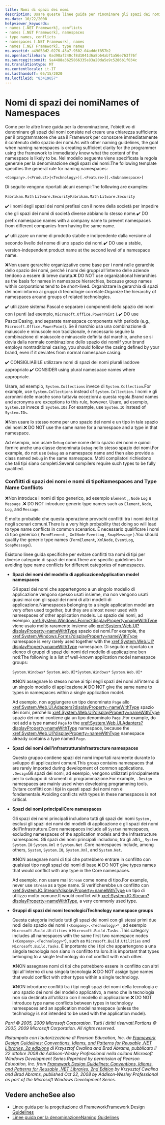 ```yaml
---
title: Nomi di spazi dei nomi
description: Usare queste linee guida per rinominare gli spazi dei nomi come parte delle linee guida per la progettazione di librerie che estendono e interagiscono con le librerie .NET.
ms.date: 10/22/2008
helpviewer_keywords:
- names [.NET Framework], conflicts
- names [.NET Framework], namespaces
- type names, conflicts
- namespaces [.NET Framework], names
- names [.NET Framework], type names
ms.assetid: a49058d2-0276-43a7-9502-04adddf857b2
ms.openlocfilehash: 0ad98af240cf8d1041d6a8b64ab71a56e763f76f
ms.sourcegitcommit: 9a4488a3625866335e83a20da5e9c5286b1f034c
ms.translationtype: MT
ms.contentlocale: it-IT
ms.lasthandoff: 05/15/2020
ms.locfileid: "83419057"
---
```

# <a name="names-of-namespaces"></a><span data-ttu-id="5b5df-103">Nomi di spazi dei nomi</span><span class="sxs-lookup"><span data-stu-id="5b5df-103">Names of Namespaces</span></span>
<span data-ttu-id="5b5df-104">Come per le altre linee guida per la denominazione, l'obiettivo di denominare gli spazi dei nomi consiste nel creare una chiarezza sufficiente per il programmatore che usa il Framework per conoscere immediatamente il contenuto dello spazio dei nomi.</span><span class="sxs-lookup"><span data-stu-id="5b5df-104">As with other naming guidelines, the goal when naming namespaces is creating sufficient clarity for the programmer using the framework to immediately know what the content of the namespace is likely to be.</span></span> <span data-ttu-id="5b5df-105">Nel modello seguente viene specificata la regola generale per la denominazione degli spazi dei nomi:</span><span class="sxs-lookup"><span data-stu-id="5b5df-105">The following template specifies the general rule for naming namespaces:</span></span>

 `<Company>.(<Product>|<Technology>)[.<Feature>][.<Subnamespace>]`

 <span data-ttu-id="5b5df-106">Di seguito vengono riportati alcuni esempi:</span><span class="sxs-lookup"><span data-stu-id="5b5df-106">The following are examples:</span></span>

 <span data-ttu-id="5b5df-107">`Fabrikam.Math` `Litware.Security`</span><span class="sxs-lookup"><span data-stu-id="5b5df-107">`Fabrikam.Math` `Litware.Security`</span></span>

 <span data-ttu-id="5b5df-108">✔️ i nomi degli spazi dei nomi prefissi con il nome della società per impedire che gli spazi dei nomi di società diverse abbiano lo stesso nome.</span><span class="sxs-lookup"><span data-stu-id="5b5df-108">✔️ DO prefix namespace names with a company name to prevent namespaces from different companies from having the same name.</span></span>

 <span data-ttu-id="5b5df-109">✔️ utilizzare un nome di prodotto stabile e indipendente dalla versione al secondo livello del nome di uno spazio dei nomi.</span><span class="sxs-lookup"><span data-stu-id="5b5df-109">✔️ DO use a stable, version-independent product name at the second level of a namespace name.</span></span>

 <span data-ttu-id="5b5df-110">❌Non usare gerarchie organizzative come base per i nomi nelle gerarchie dello spazio dei nomi, perché i nomi dei gruppi all'interno delle aziende tendono a essere di breve durata.</span><span class="sxs-lookup"><span data-stu-id="5b5df-110">❌ DO NOT use organizational hierarchies as the basis for names in namespace hierarchies, because group names within corporations tend to be short-lived.</span></span> <span data-ttu-id="5b5df-111">Organizzare la gerarchia di spazi dei nomi intorno ai gruppi di tecnologie correlate.</span><span class="sxs-lookup"><span data-stu-id="5b5df-111">Organize the hierarchy of namespaces around groups of related technologies.</span></span>

 <span data-ttu-id="5b5df-112">✔️ utilizzare sistema Pascal e separare i componenti dello spazio dei nomi con i punti (ad esempio, `Microsoft.Office.PowerPoint` ).</span><span class="sxs-lookup"><span data-stu-id="5b5df-112">✔️ DO use PascalCasing, and separate namespace components with periods (e.g., `Microsoft.Office.PowerPoint`).</span></span> <span data-ttu-id="5b5df-113">Se il marchio usa una combinazione di maiuscole e minuscole non tradizionale, è necessario seguire la combinazione di maiuscole e minuscole definita dal marchio, anche se si devia dalla normale combinazione dello spazio dei nomi</span><span class="sxs-lookup"><span data-stu-id="5b5df-113">If your brand employs nontraditional casing, you should follow the casing defined by your brand, even if it deviates from normal namespace casing.</span></span>

 <span data-ttu-id="5b5df-114">✔️ CONSIGLIABILE utilizzare nomi di spazi dei nomi plurali laddove appropriato.</span><span class="sxs-lookup"><span data-stu-id="5b5df-114">✔️ CONSIDER using plural namespace names where appropriate.</span></span>

 <span data-ttu-id="5b5df-115">Usare, ad esempio, `System.Collections` invece di `System.Collection`.</span><span class="sxs-lookup"><span data-stu-id="5b5df-115">For example, use `System.Collections` instead of `System.Collection`.</span></span> <span data-ttu-id="5b5df-116">I nomi e gli acronimi delle marche sono tuttavia eccezioni a questa regola.</span><span class="sxs-lookup"><span data-stu-id="5b5df-116">Brand names and acronyms are exceptions to this rule, however.</span></span> <span data-ttu-id="5b5df-117">Usare, ad esempio, `System.IO` invece di `System.IOs`.</span><span class="sxs-lookup"><span data-stu-id="5b5df-117">For example, use `System.IO` instead of `System.IOs`.</span></span>

 <span data-ttu-id="5b5df-118">❌Non usare lo stesso nome per uno spazio dei nomi e un tipo in tale spazio dei nomi.</span><span class="sxs-lookup"><span data-stu-id="5b5df-118">❌ DO NOT use the same name for a namespace and a type in that namespace.</span></span>

 <span data-ttu-id="5b5df-119">Ad esempio, non usare `Debug` come nome dello spazio dei nomi e quindi fornire anche una classe denominata `Debug` nello stesso spazio dei nomi.</span><span class="sxs-lookup"><span data-stu-id="5b5df-119">For example, do not use `Debug` as a namespace name and then also provide a class named `Debug` in the same namespace.</span></span> <span data-ttu-id="5b5df-120">Molti compilatori richiedono che tali tipi siano completi.</span><span class="sxs-lookup"><span data-stu-id="5b5df-120">Several compilers require such types to be fully qualified.</span></span>

### <a name="namespaces-and-type-name-conflicts"></a><span data-ttu-id="5b5df-121">Conflitti di spazi dei nomi e nomi di tipo</span><span class="sxs-lookup"><span data-stu-id="5b5df-121">Namespaces and Type Name Conflicts</span></span>
 <span data-ttu-id="5b5df-122">❌Non introduce i nomi di tipo generico, ad esempio `Element` ,, `Node` `Log` e `Message` .</span><span class="sxs-lookup"><span data-stu-id="5b5df-122">❌ DO NOT introduce generic type names such as `Element`, `Node`, `Log`, and `Message`.</span></span>

 <span data-ttu-id="5b5df-123">È molto probabile che questa operazione provochi conflitti tra i nomi dei tipi negli scenari comuni.</span><span class="sxs-lookup"><span data-stu-id="5b5df-123">There is a very high probability that doing so will lead to type name conflicts in common scenarios.</span></span> <span data-ttu-id="5b5df-124">È necessario qualificare i nomi di tipo generico ( `FormElement` ,, `XmlNode` `EventLog` , `SoapMessage` ).</span><span class="sxs-lookup"><span data-stu-id="5b5df-124">You should qualify the generic type names (`FormElement`, `XmlNode`, `EventLog`, `SoapMessage`).</span></span>

 <span data-ttu-id="5b5df-125">Esistono linee guida specifiche per evitare conflitti tra nomi di tipi per diverse categorie di spazi dei nomi.</span><span class="sxs-lookup"><span data-stu-id="5b5df-125">There are specific guidelines for avoiding type name conflicts for different categories of namespaces.</span></span>

- <span data-ttu-id="5b5df-126">**Spazi dei nomi del modello di applicazione**</span><span class="sxs-lookup"><span data-stu-id="5b5df-126">**Application model namespaces**</span></span>

     <span data-ttu-id="5b5df-127">Gli spazi dei nomi che appartengono a un singolo modello di applicazione vengono spesso usati insieme, ma non vengono usati quasi mai con gli spazi dei nomi di altri modelli di applicazione.</span><span class="sxs-lookup"><span data-stu-id="5b5df-127">Namespaces belonging to a single application model are very often used together, but they are almost never used with namespaces of other application models.</span></span> <span data-ttu-id="5b5df-128">Lo spazio dei nomi, ad esempio, <xref:System.Windows.Forms?displayProperty=nameWithType> viene usato molto raramente insieme allo <xref:System.Web.UI?displayProperty=nameWithType> spazio dei nomi.</span><span class="sxs-lookup"><span data-stu-id="5b5df-128">For example, the <xref:System.Windows.Forms?displayProperty=nameWithType> namespace is very rarely used together with the <xref:System.Web.UI?displayProperty=nameWithType> namespace.</span></span> <span data-ttu-id="5b5df-129">Di seguito è riportato un elenco di gruppi di spazi dei nomi del modello di applicazione ben noti:</span><span class="sxs-lookup"><span data-stu-id="5b5df-129">The following is a list of well-known application model namespace groups:</span></span>

     <span data-ttu-id="5b5df-130">`System.Windows*` `System.Web.UI*`</span><span class="sxs-lookup"><span data-stu-id="5b5df-130">`System.Windows*` `System.Web.UI*`</span></span>

     <span data-ttu-id="5b5df-131">❌NON assegnare lo stesso nome ai tipi negli spazi dei nomi all'interno di un singolo modello di applicazione.</span><span class="sxs-lookup"><span data-stu-id="5b5df-131">❌ DO NOT give the same name to types in namespaces within a single application model.</span></span>

     <span data-ttu-id="5b5df-132">Ad esempio, non aggiungere un tipo denominato `Page` allo <xref:System.Web.UI.Adapters?displayProperty=nameWithType> spazio dei nomi, perché lo <xref:System.Web.UI?displayProperty=nameWithType> spazio dei nomi contiene già un tipo denominato `Page` .</span><span class="sxs-lookup"><span data-stu-id="5b5df-132">For example, do not add a type named `Page` to the <xref:System.Web.UI.Adapters?displayProperty=nameWithType> namespace, because the <xref:System.Web.UI?displayProperty=nameWithType> namespace already contains a type named `Page`.</span></span>

- <span data-ttu-id="5b5df-133">**Spazi dei nomi dell'infrastruttura**</span><span class="sxs-lookup"><span data-stu-id="5b5df-133">**Infrastructure namespaces**</span></span>

     <span data-ttu-id="5b5df-134">Questo gruppo contiene spazi dei nomi importati raramente durante lo sviluppo di applicazioni comuni.</span><span class="sxs-lookup"><span data-stu-id="5b5df-134">This group contains namespaces that are rarely imported during development of common applications.</span></span> <span data-ttu-id="5b5df-135">`.Design`Gli spazi dei nomi, ad esempio, vengono utilizzati principalmente per lo sviluppo di strumenti di programmazione.</span><span class="sxs-lookup"><span data-stu-id="5b5df-135">For example, `.Design` namespaces are mainly used when developing programming tools.</span></span> <span data-ttu-id="5b5df-136">Evitare conflitti con i tipi in questi spazi dei nomi non è fondamentale.</span><span class="sxs-lookup"><span data-stu-id="5b5df-136">Avoiding conflicts with types in these namespaces is not critical.</span></span>

- <span data-ttu-id="5b5df-137">**Spazi dei nomi principali**</span><span class="sxs-lookup"><span data-stu-id="5b5df-137">**Core namespaces**</span></span>

     <span data-ttu-id="5b5df-138">Gli spazi dei nomi principali includono tutti gli spazi dei nomi `System` , esclusi gli spazi dei nomi dei modelli di applicazione e gli spazi dei nomi dell'infrastruttura.</span><span class="sxs-lookup"><span data-stu-id="5b5df-138">Core namespaces include all `System` namespaces, excluding namespaces of the application models and the Infrastructure namespaces.</span></span> <span data-ttu-id="5b5df-139">Gli spazi dei nomi principali includono, tra gli altri,,, `System` `System.IO` `System.Xml` e `System.Net` .</span><span class="sxs-lookup"><span data-stu-id="5b5df-139">Core namespaces include, among others, `System`, `System.IO`, `System.Xml`, and `System.Net`.</span></span>

     <span data-ttu-id="5b5df-140">❌NON assegnare nomi di tipi che potrebbero entrare in conflitto con qualsiasi tipo negli spazi dei nomi di base.</span><span class="sxs-lookup"><span data-stu-id="5b5df-140">❌ DO NOT give types names that would conflict with any type in the Core namespaces.</span></span>

     <span data-ttu-id="5b5df-141">Ad esempio, non usare mai `Stream` come nome di tipo.</span><span class="sxs-lookup"><span data-stu-id="5b5df-141">For example, never use `Stream` as a type name.</span></span> <span data-ttu-id="5b5df-142">Si verificherebbe un conflitto con <xref:System.IO.Stream?displayProperty=nameWithType> un tipo di utilizzo molto comune.</span><span class="sxs-lookup"><span data-stu-id="5b5df-142">It would conflict with <xref:System.IO.Stream?displayProperty=nameWithType>, a very commonly used type.</span></span>

- <span data-ttu-id="5b5df-143">**Gruppi di spazi dei nomi tecnologici**</span><span class="sxs-lookup"><span data-stu-id="5b5df-143">**Technology namespace groups**</span></span>

     <span data-ttu-id="5b5df-144">Questa categoria include tutti gli spazi dei nomi con gli stessi primi due nodi dello spazio dei nomi `(<Company>.<Technology>*` , ad esempio `Microsoft.Build.Utilities` e `Microsoft.Build.Tasks` .</span><span class="sxs-lookup"><span data-stu-id="5b5df-144">This category includes all namespaces with the same first two namespace nodes `(<Company>.<Technology>*`), such as `Microsoft.Build.Utilities` and `Microsoft.Build.Tasks`.</span></span> <span data-ttu-id="5b5df-145">È importante che i tipi che appartengono a una singola tecnologia non siano in conflitto tra loro.</span><span class="sxs-lookup"><span data-stu-id="5b5df-145">It is important that types belonging to a single technology do not conflict with each other.</span></span>

     <span data-ttu-id="5b5df-146">❌NON assegnare nomi di tipi che potrebbero essere in conflitto con altri tipi all'interno di una singola tecnologia.</span><span class="sxs-lookup"><span data-stu-id="5b5df-146">❌ DO NOT assign type names that would conflict with other types within a single technology.</span></span>

     <span data-ttu-id="5b5df-147">❌NON introdurre conflitti tra i tipi negli spazi dei nomi della tecnologia e uno spazio dei nomi del modello applicativo, a meno che la tecnologia non sia destinata all'utilizzo con il modello di applicazione.</span><span class="sxs-lookup"><span data-stu-id="5b5df-147">❌ DO NOT introduce type name conflicts between types in technology namespaces and an application model namespace (unless the technology is not intended to be used with the application model).</span></span>

 <span data-ttu-id="5b5df-148">*Parti © 2005, 2009 Microsoft Corporation. Tutti i diritti riservati.*</span><span class="sxs-lookup"><span data-stu-id="5b5df-148">*Portions © 2005, 2009 Microsoft Corporation. All rights reserved.*</span></span>

 <span data-ttu-id="5b5df-149">*Ristampato con l'autorizzazione di Pearson Education, Inc. da [Framework Design Guidelines: Conventions, Idioms, and Patterns for Reusable .NET Libraries, 2a edizione](https://www.informit.com/store/framework-design-guidelines-conventions-idioms-and-9780321545619) di Krzysztof Cwalina and Brad Abrams, pubblicato il 22 ottobre 2008 da Addison-Wesley Professional nella collana Microsoft Windows Development Series.*</span><span class="sxs-lookup"><span data-stu-id="5b5df-149">*Reprinted by permission of Pearson Education, Inc. from [Framework Design Guidelines: Conventions, Idioms, and Patterns for Reusable .NET Libraries, 2nd Edition](https://www.informit.com/store/framework-design-guidelines-conventions-idioms-and-9780321545619) by Krzysztof Cwalina and Brad Abrams, published Oct 22, 2008 by Addison-Wesley Professional as part of the Microsoft Windows Development Series.*</span></span>

## <a name="see-also"></a><span data-ttu-id="5b5df-150">Vedere anche</span><span class="sxs-lookup"><span data-stu-id="5b5df-150">See also</span></span>

- [<span data-ttu-id="5b5df-151">Linee guida per la progettazione di Framework</span><span class="sxs-lookup"><span data-stu-id="5b5df-151">Framework Design Guidelines</span></span>](../../../docs/standard/design-guidelines/index.md)
- [<span data-ttu-id="5b5df-152">Linee guida per la denominazione</span><span class="sxs-lookup"><span data-stu-id="5b5df-152">Naming Guidelines</span></span>](../../../docs/standard/design-guidelines/naming-guidelines.md)
